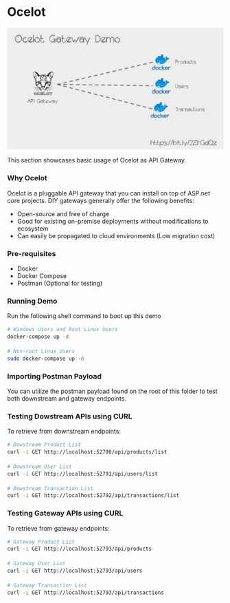 # Ocelot

![High Level Diagram](https://github.com/allanchua101/api-gateway-comparables/blob/master/000_docs/diagrams/Ocelot.png)

This section showcases basic usage of Ocelot as API Gateway.

### Why Ocelot

Ocelot is a pluggable API gateway that you can install on top of ASP.net core projects. DIY gateways generally offer the following benefits:

- Open-source and free of charge
- Good for existing on-premise deployments without modifications to ecosystem
- Can easily be propagated to cloud environments (Low migration cost)

### Pre-requisites

- Docker
- Docker Compose
- Postman (Optional for testing)

### Running Demo

Run the following shell command to boot up this demo

```sh
# Windows Users and Root Linux Users
docker-compose up -d

# Non-root Linux Users
sudo docker-compose up -d
```

### Importing Postman Payload

You can utilize the postman payload found on the root of this folder to test both downstream and gateway endpoints.

### Testing Dowstream APIs using CURL

To retrieve from downstream endpoints:

```sh
# Dowstream Product List
curl -i GET http://localhost:52790/api/products/list

# Dowstream User List
curl -i GET http://localhost:52791/api/users/list

# Dowstream Transaction List
curl -i GET http://localhost:52792/api/transactions/list
```

### Testing Gateway APIs using CURL

To retrieve from gateway endpoints:

```sh
# Gateway Product List
curl -i GET http://localhost:52793/api/products

# Gateway User List
curl -i GET http://localhost:52793/api/users

# Gateway Transaction List
curl -i GET http://localhost:52793/api/transactions
```
